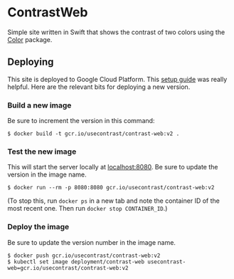 # ContrastWeb

Simple site written in Swift that shows the contrast of two colors using the [Color](https://github.com/soffes/Color) package.

## Deploying

This site is deployed to Google Cloud Platform. This [setup guide](https://cloud.google.com/kubernetes-engine/docs/tutorials/hello-app) was really helpful. Here are the relevant bits for deploying a new version.

### Build a new image

Be sure to increment the version in this command:

```
$ docker build -t gcr.io/usecontrast/contrast-web:v2 .
```

### Test the new image

This will start the server locally at [localhost:8080](http://localhost:8080). Be sure to update the version in the image name.

```
$ docker run --rm -p 8080:8080 gcr.io/usecontrast/contrast-web:v2
```

(To stop this, run `docker ps` in a new tab and note the container ID of the most recent one. Then run `docker stop CONTAINER_ID`.)

### Deploy the image

Be sure to update the version number in the image name.

```
$ docker push gcr.io/usecontrast/contrast-web:v2
$ kubectl set image deployment/contrast-web usecontrast-web=gcr.io/usecontrast/contrast-web:v2
```
